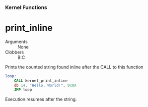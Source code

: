 ### Kernel Functions
# print_inline
<dl>
	<dt>Arguments</dt>
	<dd>None</dd>
	<dt>Clobbers</dt>
	<dd>B:C</dd>
</dl>

 Prints the counted string found inline after the CALL to this function
 
```nasm
loop:
	CALL kernel_print_inline
	db 14, "Hello, World!", 0x0A
	JMP loop
```
 
 Execution resumes after the string.

